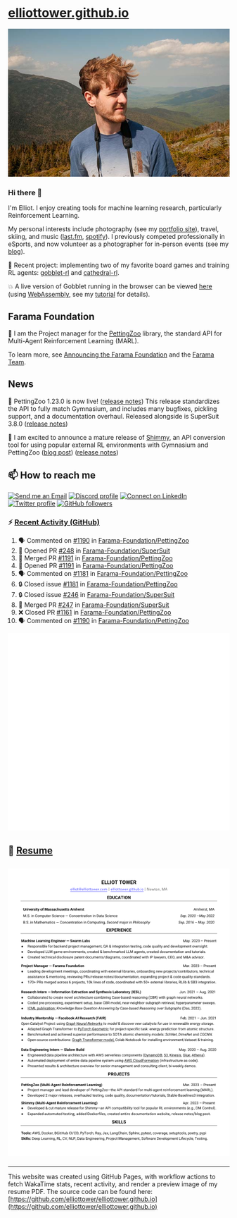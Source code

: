 # [elliottower.github.io](https://github.com/elliottower/elliottower.github.io)

[![A wild Elliot on Mt Washington](https://raw.githubusercontent.com/elliottower/elliottower.github.io/main/src/jpg/DSCF7539-600px.jpg?raw=true)](https://raw.githubusercontent.com/elliottower/elliottower.github.io/main/src/jpg/DSCF7539.jpg?raw=true)

### Hi there 👋

I'm Elliot. I enjoy creating tools for machine learning research, particularly Reinforcement Learning.

My personal interests include photography (see my [portfolio site](https://www.elliottower.com/)), travel, skiing, and music ([last.fm](https://www.last.fm/user/ajsdlfkwer), [spotify](https://open.spotify.com/user/12132818380)). I previously competed professionally in eSports, and now volunteer as a photographer for in-person events (see my [blog](https://www.elliottower.com/stories/?category=events)).

🤖 Recent project: implementing two of my favorite board games and training RL agents: [gobblet-rl](https://github.com/elliottower/gobblet-rl) and [cathedral-rl](https://github.com/elliottower/cathedral-rl). 

💥 A live version of Gobblet running in the browser can be viewed [here](https://elliottower.github.io/gobblet-rl/) (using [WebAssembly](https://webassembly.org/), see my [tutorial](https://github.com/elliottower/gobblet-rl/blob/main/tutorials/WebAssembly/web_assembly.md) for details).

## Farama Foundation

🚀 I am the Project manager for the [PettingZoo](https://github.com/Farama-Foundation/PettingZoo) library, the standard API for Multi-Agent Reinforcement Learning (MARL). 

To learn more, see [Announcing the Farama Foundation](https://farama.org/Announcing-The-Farama-Foundation) and the [Farama Team](https://farama.org/team).

## News

🎉 PettingZoo 1.23.0 is now live! ([release notes](https://github.com/Farama-Foundation/PettingZoo/releases/tag/1.23.0)) This release standardizes the API to fully match Gymnasium, and includes many bugfixes, pickling support, and a documentation overhaul. Released alongside is SuperSuit 3.8.0 ([release notes](https://github.com/Farama-Foundation/SuperSuit/releases/tag/3.8.0)) 

<!-- ![GitHub Release Date](https://img.shields.io/github/release-date/Farama-Foundation/PettingZoo) -->

🎉 I am excited to announce a mature release of [Shimmy](https://github.com/Farama-Foundation/Shimmy), an API conversion tool for using popular external RL environments with Gymnasium and PettingZoo ([blog post](https://farama.org/Announcing-Shimmy)) ([release notes](https://github.com/Farama-Foundation/Shimmy/releases/tag/v1.0.0)) 

## 📫 How to reach me

 [![Send me an Email](https://img.shields.io/badge/email-elliot%40elliottower.com-blue)](mailto:elliot@elliottower.com)
 [![Discord profile](https://img.shields.io/badge/Discord-7289DA?style=flat&logo=discord&logoColor=white)](https://discord.com/users/83091537923145728)
 [![Connect on LinkedIn](https://img.shields.io/badge/--linkedin?label=LinkedIn&logo=LinkedIn&style=social)](https://www.linkedin.com/in/elliot-tower)
 [![Twitter profile](https://img.shields.io/twitter/follow/elliottower?style=social)](https://twitter.com/ElliotTower/)
 [![GitHub followers](https://img.shields.io/github/followers/elliottower?style=social)](https://github.com/elliottower/)

### ⚡ [Recent Activity (GitHub)](https://github.com/elliottower)

<!--START_SECTION:activity-->
1. 🗣 Commented on [#1190](https://github.com/Farama-Foundation/PettingZoo/pull/1190#issuecomment-1995922557) in [Farama-Foundation/PettingZoo](https://github.com/Farama-Foundation/PettingZoo)
2. 💪 Opened PR [#248](https://github.com/Farama-Foundation/SuperSuit/pull/248) in [Farama-Foundation/SuperSuit](https://github.com/Farama-Foundation/SuperSuit)
3. 🎉 Merged PR [#1191](https://github.com/Farama-Foundation/PettingZoo/pull/1191) in [Farama-Foundation/PettingZoo](https://github.com/Farama-Foundation/PettingZoo)
4. 💪 Opened PR [#1191](https://github.com/Farama-Foundation/PettingZoo/pull/1191) in [Farama-Foundation/PettingZoo](https://github.com/Farama-Foundation/PettingZoo)
5. 🗣 Commented on [#1181](https://github.com/Farama-Foundation/PettingZoo/issues/1181#issuecomment-1995319350) in [Farama-Foundation/PettingZoo](https://github.com/Farama-Foundation/PettingZoo)
6. 🔒 Closed issue [#1181](https://github.com/Farama-Foundation/PettingZoo/issues/1181) in [Farama-Foundation/PettingZoo](https://github.com/Farama-Foundation/PettingZoo)
7. 🔒 Closed issue [#246](https://github.com/Farama-Foundation/SuperSuit/issues/246) in [Farama-Foundation/SuperSuit](https://github.com/Farama-Foundation/SuperSuit)
8. 🎉 Merged PR [#247](https://github.com/Farama-Foundation/SuperSuit/pull/247) in [Farama-Foundation/SuperSuit](https://github.com/Farama-Foundation/SuperSuit)
9. ❌ Closed PR [#1161](https://github.com/Farama-Foundation/PettingZoo/pull/1161) in [Farama-Foundation/PettingZoo](https://github.com/Farama-Foundation/PettingZoo)
10. 🗣 Commented on [#1190](https://github.com/Farama-Foundation/PettingZoo/pull/1190#issuecomment-1995286629) in [Farama-Foundation/PettingZoo](https://github.com/Farama-Foundation/PettingZoo)
<!--END_SECTION:activity-->


<picture>
  <a href="https://metrics.lecoq.io/insights?user=elliottower">
   <img src="/github-metrics.svg" alt="Metrics">
  </a>
</picture>

## 📄 [Resume](https://elliottower.github.io/src/pdf/resume.pdf)

<!-- PDF-TO-MARKDOWN:START -->
![Page 1](src/png/page1.png "Page 1")
---
<!-- PDF-TO-MARKDOWN:END -->

----

This website was created using GitHub Pages, with workflow actions to fetch WakaTime stats, recent activity, and render a preview image of my resume PDF. The source code can be found here: [https://github.com/elliottower/elliottower.github.io](https://github.com/elliottower/elliottower.github.io)
